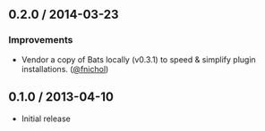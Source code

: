 ## 0.2.0 / 2014-03-23

### Improvements

* Vendor a copy of Bats locally (v0.3.1) to speed & simplify plugin installations. ([@fnichol][])


## 0.1.0 / 2013-04-10

* Initial release

<!--- The following link definition list is generated by PimpMyChangelog --->
[@fnichol]: https://github.com/fnichol
